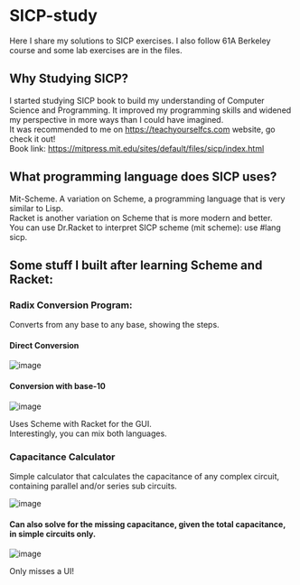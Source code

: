 [//]: # (Author: Yaser Al-Osh)  
[//]: # (google-site-verification: 0FTmQnSB6Ux94Zxj9gUWSgmQKkSwL6m66RIIXmp3Frg)  

# SICP-study
Here I share my solutions to SICP exercises.
I also follow 61A Berkeley course and some lab exercises are in the files.

## Why Studying SICP?
I started studying SICP book to build my understanding of Computer Science and Programming. 
It improved my programming skills and widened my perspective in more ways than I could have imagined.  
It was recommended to me on https://teachyourselfcs.com website, go check it out!      
Book link: https://mitpress.mit.edu/sites/default/files/sicp/index.html
## What programming language does SICP uses?
Mit-Scheme. A variation on Scheme, a programming language that is very similar to Lisp.  
Racket is another variation on Scheme that is more modern and better.  
You can use Dr.Racket to interpret SICP scheme (mit scheme): use #lang sicp.

## Some stuff I built after learning Scheme and Racket:
### Radix Conversion Program:
Converts from any base to any base, showing the steps.  
#### Direct Conversion
![image](https://user-images.githubusercontent.com/25433731/162961199-95d798f6-6653-4c04-921d-8226d72eed57.png)  

#### Conversion with base-10
![image](https://user-images.githubusercontent.com/25433731/162961358-f203d67a-adf3-4b01-b801-5ca1ea46d3e7.png)
 
Uses Scheme with Racket for the GUI.  
Interestingly, you can mix both languages.  

### Capacitance Calculator
Simple calculator that calculates the capacitance of any complex circuit, containing parallel and/or series sub circuits.

![image](https://user-images.githubusercontent.com/25433731/162962218-72aa0991-59bc-4e95-b8c6-4f6a472d84ee.png)  
#### Can also solve for the missing capacitance, given the total capacitance, in simple circuits only.
![image](https://user-images.githubusercontent.com/25433731/162962525-a6542857-a79b-48b2-abfd-5e7194570990.png)  
  
Only misses a UI!
